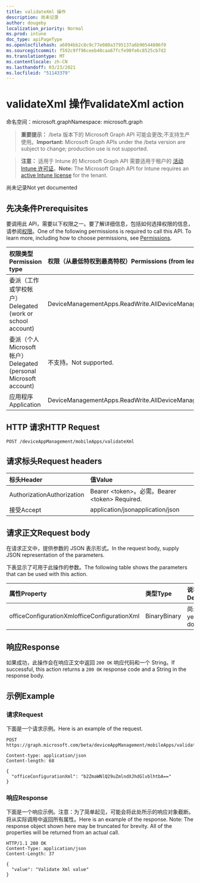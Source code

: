 ```yaml
---
title: validateXml 操作
description: 尚未记录
author: dougeby
localization_priority: Normal
ms.prod: intune
doc_type: apiPageType
ms.openlocfilehash: a6094bb2c8c9c77e080a3795137a6b90544806f0
ms.sourcegitcommit: f592c9ff96ceeb40caa67fcfe90fe6c8525cb7d2
ms.translationtype: MT
ms.contentlocale: zh-CN
ms.lasthandoff: 03/23/2021
ms.locfileid: "51143379"
---
```

# <a name="validatexml-action"></a><span data-ttu-id="789be-103">validateXml 操作</span><span class="sxs-lookup"><span data-stu-id="789be-103">validateXml action</span></span>

<span data-ttu-id="789be-104">命名空间：microsoft.graph</span><span class="sxs-lookup"><span data-stu-id="789be-104">Namespace: microsoft.graph</span></span>

> <span data-ttu-id="789be-105">**重要提示：** /beta 版本下的 Microsoft Graph API 可能会更改;不支持生产使用。</span><span class="sxs-lookup"><span data-stu-id="789be-105">**Important:** Microsoft Graph APIs under the /beta version are subject to change; production use is not supported.</span></span>

> <span data-ttu-id="789be-106">**注意：** 适用于 Intune 的 Microsoft Graph API 需要适用于租户的 [活动 Intune 许可证](https://go.microsoft.com/fwlink/?linkid=839381)。</span><span class="sxs-lookup"><span data-stu-id="789be-106">**Note:** The Microsoft Graph API for Intune requires an [active Intune license](https://go.microsoft.com/fwlink/?linkid=839381) for the tenant.</span></span>

<span data-ttu-id="789be-107">尚未记录</span><span class="sxs-lookup"><span data-stu-id="789be-107">Not yet documented</span></span>

## <a name="prerequisites"></a><span data-ttu-id="789be-108">先决条件</span><span class="sxs-lookup"><span data-stu-id="789be-108">Prerequisites</span></span>
<span data-ttu-id="789be-p101">要调用此 API，需要以下权限之一。要了解详细信息，包括如何选择权限的信息，请参阅[权限](/graph/permissions-reference)。</span><span class="sxs-lookup"><span data-stu-id="789be-p101">One of the following permissions is required to call this API. To learn more, including how to choose permissions, see [Permissions](/graph/permissions-reference).</span></span>

|<span data-ttu-id="789be-111">权限类型</span><span class="sxs-lookup"><span data-stu-id="789be-111">Permission type</span></span>|<span data-ttu-id="789be-112">权限（从最低特权到最高特权）</span><span class="sxs-lookup"><span data-stu-id="789be-112">Permissions (from least to most privileged)</span></span>|
|:---|:---|
|<span data-ttu-id="789be-113">委派（工作或学校帐户）</span><span class="sxs-lookup"><span data-stu-id="789be-113">Delegated (work or school account)</span></span>|<span data-ttu-id="789be-114">DeviceManagementApps.ReadWrite.All</span><span class="sxs-lookup"><span data-stu-id="789be-114">DeviceManagementApps.ReadWrite.All</span></span>|
|<span data-ttu-id="789be-115">委派（个人 Microsoft 帐户）</span><span class="sxs-lookup"><span data-stu-id="789be-115">Delegated (personal Microsoft account)</span></span>|<span data-ttu-id="789be-116">不支持。</span><span class="sxs-lookup"><span data-stu-id="789be-116">Not supported.</span></span>|
|<span data-ttu-id="789be-117">应用程序</span><span class="sxs-lookup"><span data-stu-id="789be-117">Application</span></span>|<span data-ttu-id="789be-118">DeviceManagementApps.ReadWrite.All</span><span class="sxs-lookup"><span data-stu-id="789be-118">DeviceManagementApps.ReadWrite.All</span></span>|

## <a name="http-request"></a><span data-ttu-id="789be-119">HTTP 请求</span><span class="sxs-lookup"><span data-stu-id="789be-119">HTTP Request</span></span>
<!-- {
  "blockType": "ignored"
}
-->
``` http
POST /deviceAppManagement/mobileApps/validateXml
```

## <a name="request-headers"></a><span data-ttu-id="789be-120">请求标头</span><span class="sxs-lookup"><span data-stu-id="789be-120">Request headers</span></span>
|<span data-ttu-id="789be-121">标头</span><span class="sxs-lookup"><span data-stu-id="789be-121">Header</span></span>|<span data-ttu-id="789be-122">值</span><span class="sxs-lookup"><span data-stu-id="789be-122">Value</span></span>|
|:---|:---|
|<span data-ttu-id="789be-123">Authorization</span><span class="sxs-lookup"><span data-stu-id="789be-123">Authorization</span></span>|<span data-ttu-id="789be-124">Bearer &lt;token&gt;。必需。</span><span class="sxs-lookup"><span data-stu-id="789be-124">Bearer &lt;token&gt; Required.</span></span>|
|<span data-ttu-id="789be-125">接受</span><span class="sxs-lookup"><span data-stu-id="789be-125">Accept</span></span>|<span data-ttu-id="789be-126">application/json</span><span class="sxs-lookup"><span data-stu-id="789be-126">application/json</span></span>|

## <a name="request-body"></a><span data-ttu-id="789be-127">请求正文</span><span class="sxs-lookup"><span data-stu-id="789be-127">Request body</span></span>
<span data-ttu-id="789be-128">在请求正文中，提供参数的 JSON 表示形式。</span><span class="sxs-lookup"><span data-stu-id="789be-128">In the request body, supply JSON representation of the parameters.</span></span>

<span data-ttu-id="789be-129">下表显示了可用于此操作的参数。</span><span class="sxs-lookup"><span data-stu-id="789be-129">The following table shows the parameters that can be used with this action.</span></span>

|<span data-ttu-id="789be-130">属性</span><span class="sxs-lookup"><span data-stu-id="789be-130">Property</span></span>|<span data-ttu-id="789be-131">类型</span><span class="sxs-lookup"><span data-stu-id="789be-131">Type</span></span>|<span data-ttu-id="789be-132">说明</span><span class="sxs-lookup"><span data-stu-id="789be-132">Description</span></span>|
|:---|:---|:---|
|<span data-ttu-id="789be-133">officeConfigurationXml</span><span class="sxs-lookup"><span data-stu-id="789be-133">officeConfigurationXml</span></span>|<span data-ttu-id="789be-134">Binary</span><span class="sxs-lookup"><span data-stu-id="789be-134">Binary</span></span>|<span data-ttu-id="789be-135">尚未记录</span><span class="sxs-lookup"><span data-stu-id="789be-135">Not yet documented</span></span>|



## <a name="response"></a><span data-ttu-id="789be-136">响应</span><span class="sxs-lookup"><span data-stu-id="789be-136">Response</span></span>
<span data-ttu-id="789be-137">如果成功，此操作会在响应正文中返回 `200 OK` 响应代码和一个 String。</span><span class="sxs-lookup"><span data-stu-id="789be-137">If successful, this action returns a `200 OK` response code and a String in the response body.</span></span>

## <a name="example"></a><span data-ttu-id="789be-138">示例</span><span class="sxs-lookup"><span data-stu-id="789be-138">Example</span></span>

### <a name="request"></a><span data-ttu-id="789be-139">请求</span><span class="sxs-lookup"><span data-stu-id="789be-139">Request</span></span>
<span data-ttu-id="789be-140">下面是一个请求示例。</span><span class="sxs-lookup"><span data-stu-id="789be-140">Here is an example of the request.</span></span>
``` http
POST https://graph.microsoft.com/beta/deviceAppManagement/mobileApps/validateXml

Content-type: application/json
Content-length: 68

{
  "officeConfigurationXml": "b2ZmaWNlQ29uZmlndXJhdGlvblhtbA=="
}
```

### <a name="response"></a><span data-ttu-id="789be-141">响应</span><span class="sxs-lookup"><span data-stu-id="789be-141">Response</span></span>
<span data-ttu-id="789be-p102">下面是一个响应示例。注意：为了简单起见，可能会将此处所示的响应对象截断。将从实际调用中返回所有属性。</span><span class="sxs-lookup"><span data-stu-id="789be-p102">Here is an example of the response. Note: The response object shown here may be truncated for brevity. All of the properties will be returned from an actual call.</span></span>
``` http
HTTP/1.1 200 OK
Content-Type: application/json
Content-Length: 37

{
  "value": "Validate Xml value"
}
```





